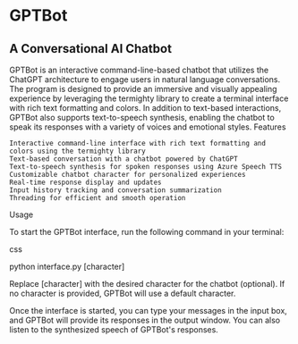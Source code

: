 # GPTBot
## A Conversational AI Chatbot

GPTBot is an interactive command-line-based chatbot that utilizes the ChatGPT architecture to engage users in natural language conversations. The program is designed to provide an immersive and visually appealing experience by leveraging the termighty library to create a terminal interface with rich text formatting and colors. In addition to text-based interactions, GPTBot also supports text-to-speech synthesis, enabling the chatbot to speak its responses with a variety of voices and emotional styles.
Features

    Interactive command-line interface with rich text formatting and colors using the termighty library
    Text-based conversation with a chatbot powered by ChatGPT
    Text-to-speech synthesis for spoken responses using Azure Speech TTS
    Customizable chatbot character for personalized experiences
    Real-time response display and updates
    Input history tracking and conversation summarization
    Threading for efficient and smooth operation

Usage

To start the GPTBot interface, run the following command in your terminal:

css

python interface.py [character]

Replace [character] with the desired character for the chatbot (optional). If no character is provided, GPTBot will use a default character.

Once the interface is started, you can type your messages in the input box, and GPTBot will provide its responses in the output window. You can also listen to the synthesized speech of GPTBot's responses.
